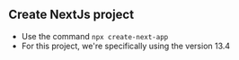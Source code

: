 ## Create NextJs project  
- Use the command ```npx create-next-app```
- For this project, we're specifically using the version 13.4